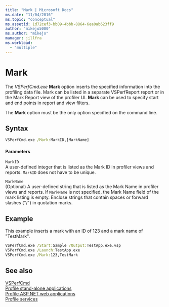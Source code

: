 ```yaml
---
title: "Mark | Microsoft Docs"
ms.date: "11/04/2016"
ms.topic: "conceptual"
ms.assetid: 1d72cef3-bb09-4bbb-8864-6ea0ab623ff9
author: "mikejo5000"
ms.author: "mikejo"
manager: jillfra
ms.workload: 
  - "multiple"
---
```

# Mark
The *VSPerfCmd.exe* **Mark** option inserts the specified information into the profiling data file. Mark can be listed in a separate VSPerfReport report or in the Mark Report view of the profiler UI. **Mark** can be used to specify start and end points in report and view filters.  
  
 The **Mark** option must be the only option specified on the command line.  
  
## Syntax  
  
```cmd  
VSPerfCmd.exe /Mark:MarkID,[MarkName]  
```  
  
#### Parameters  
 `MarkID`  
 A user-defined integer that is listed as the Mark ID in profiler views and reports. `MarkID` does not have to be unique.  
  
 `MarkName`  
 (Optional) A user-defined string that is listed as the Mark Name in profiler views and reports. If `MarkName` is not specified, the Mark Name field of the mark listing is empty. Enclose strings that contain spaces or forward slashes ("/") in quotation marks.  
  
## Example  
 This example inserts a mark with an ID of 123 and a mark name of "TestMark".  
  
```cmd  
VSPerfCmd.exe /Start:Sample /Output:TestApp.exe.vsp  
VSPerfCmd.exe /Launch:TestApp.exe  
VSPerfCmd.exe /Mark:123,TestMark  
```  
  
## See also  
 [VSPerfCmd](../profiling/vsperfcmd.md)   
 [Profile stand-alone applications](../profiling/command-line-profiling-of-stand-alone-applications.md)   
 [Profile ASP.NET web applications](../profiling/command-line-profiling-of-aspnet-web-applications.md)   
 [Profile services](../profiling/command-line-profiling-of-services.md)